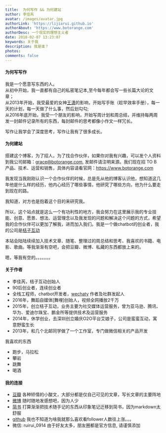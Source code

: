 ```yaml
---
title:  为何写作 && 为何建站
author: 李佳芮
avatar: /images/avatar.jpg
authorLink: 'https://lijiarui.github.io'
authorAbout: 'https://www.botorange.com'
authorDesc: 一个现实的理想主义者
date: 2018-02-07 13:23:07
keywords: 关于我
description: 我是谁？
photos:
comments: false
---
```


#### 为何写写作

我是一个愿意写东西的人。      
从初中开始，我一直都有自己的私密笔记本,至今每年都会写一些长篇大论的文章；      
从2013年开始，我受最爱的女神[王潇](https://weibo.com/invinciblesexychildwomen)的影响，开始写手账（趁早效率手册），每一天的计划，每一天做了什么事，然后划勾勾;      
从2016年底开始，我受一个朋友的影响，开始写周计划和周总结，并维持每两周发一封邮件记录所有的东西，每封邮件的思考都像小作文一样冗长。      

写作让我学会了深度思考，写作让我有了很多成长。   

#### 为何建站

搭建这个博客，为了招人，为了找合作伙伴，如果你对我有兴趣，可以发个人资料到我公司邮箱：grace@botorange.com, 发邮件请注明来源。我们现在招 TO B产品、技术、运营和销售，具体内容请看官网：https://www.botorange.com

我发现当我刚刚认识一个合作伙伴的时候，总是先从他的博客认识他，想知道这几年他是什么样的经历，他内心经历了哪些事情，他研究了哪些方向，他为什么要走到现在的路。

我知道，对方也是抱着这个目的来研究我。     

所以，这个站点就是这么一个有功利性的地方，我会努力在这里展示我的专业技能、创意、愿景、想法、运营理念以及我发现的问题和解决这个问题的方式，希望我的合作伙伴可以更加了解我，进而加入我们。我是一个做chatbot的创业者，我的公司是[桔子互动](https://www.botorange.com)       

本站会陆陆续续加入技术文章、随笔、整理过的周总结和思考、我喜欢的书籍、电影、歌曲。等我渐渐有空吧，会把豆瓣、微博、私藏的东西都放上来的。

嗯，等我有空的。。。。。。。

#### 关于作者

- 李佳芮，桔子互动创始人
- 90后创业者，连续创业者
- 全栈工程师，chatbot开发者，[wechaty](github.com/chatie/wechaty) 作者及社群发起人
- 2016年，舞蹈自媒体[舞哩]创始人，视频全网播放2千万
- 2015年，创立桔子互动，业务主要为社交媒体运营服务，曾为亚马逊、腾讯、华为、爱迪尔珠宝、鹏金所等提供技术及运营服务
- 2014年，休学创业，去深圳创立婚庆O2O平台艾娘子，公司是蛮蛮互动，寓意野蛮生长
- 2013年，和几个北邮同学做了一个工作室，专门做微信相关的产品开发

我喜欢的东西
- 跑步，马拉松
- 攀岩
- 跳舞
- 喝酒

#### 我的连接

- [豆瓣](https://www.douban.com/people/83079271/) 各种矫情的小酸文，大部分都是仅自己可见的文章，写长文章的主要阵地
- [微博](https://weibo.com/u/2175505900) 随时随地发感想吧，因为人少
- [简书](https://www.jianshu.com/u/ac5aaa7ad293) 打算渐渐把技术随手记的东西从印象笔记迁移到简书，因为markdown太舒服
- [github](https://github.com/lijiarui) 我也不知道为啥我就那么喜欢看follower人数往上涨。。。
- 微信: ruirui_0914 由于好友太多，朋友圈都是官方信息, 请谨慎添加